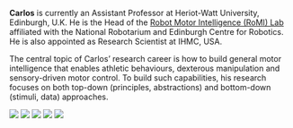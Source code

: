 **Carlos** is currently an Assistant Professor at Heriot-Watt University, Edinburgh, U.K.
He is the Head of the [Robot Motor Intelligence (RoMI) Lab](https://www.romilab.org) affiliated with the National Robotarium and Edinburgh Centre for Robotics.
He is also appointed as Research Scientist at IHMC, USA.

The central topic of Carlos’ research career is how to build general motor intelligence that enables athletic behaviours, dexterous manipulation and sensory-driven motor control.
To build such capabilities, his research focuses on both top-down (principles, abstractions) and bottom-down (stimuli, data) approaches.

![](http://github-profile-summary-cards.vercel.app/api/cards/profile-details?username=cmastalli&theme=nord_bright)
![](http://github-profile-summary-cards.vercel.app/api/cards/repos-per-language?username=cmastalli&theme=nord_bright)
![](http://github-profile-summary-cards.vercel.app/api/cards/most-commit-language?username=cmastalli&theme=nord_bright)
![](http://github-profile-summary-cards.vercel.app/api/cards/stats?username=cmastalli&theme=nord_bright&)
![](http://github-profile-summary-cards.vercel.app/api/cards/productive-time?username=cmastalli&theme=nord_bright&utcOffset=9)